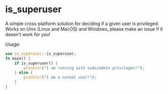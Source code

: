 # is_superuser

A simple cross-platform solution for deciding if a given user is privileged.
Works on Unix (Linux and MacOS) and Windows, please make an issue if it doesn't work for you!

Usage:
```rust
use is_superuser::is_superuser;
fn main() {
    if is_superuser() {
        println!("I am running with sudo/admin privileges!");
    } else {
        println!("I am a normal user!");
    }
}
```
